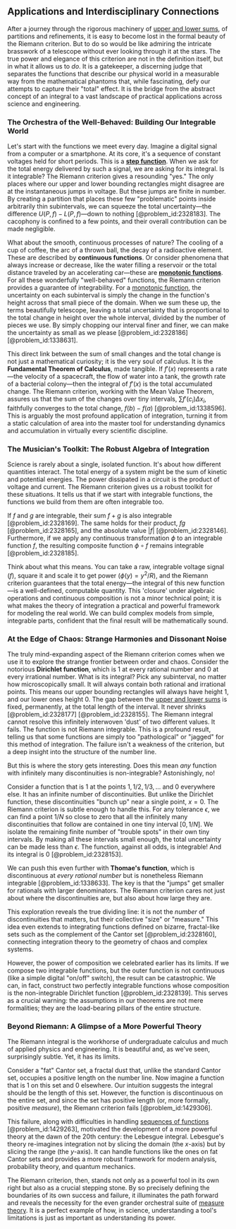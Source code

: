 ## Applications and Interdisciplinary Connections

After a journey through the rigorous machinery of [upper and lower sums](@article_id:145735), of partitions and refinements, it is easy to become lost in the formal beauty of the Riemann criterion. But to do so would be like admiring the intricate brasswork of a telescope without ever looking through it at the stars. The true power and elegance of this criterion are not in the definition itself, but in what it allows us to *do*. It is a gatekeeper, a discerning judge that separates the functions that describe our physical world in a measurable way from the mathematical phantoms that, while fascinating, defy our attempts to capture their "total" effect. It is the bridge from the abstract concept of an integral to a vast landscape of practical applications across science and engineering.

### The Orchestra of the Well-Behaved: Building Our Integrable World

Let's start with the functions we meet every day. Imagine a digital signal from a computer or a smartphone. At its core, it's a sequence of constant voltages held for short periods. This is a **[step function](@article_id:158430)**. When we ask for the total energy delivered by such a signal, we are asking for its integral. Is it integrable? The Riemann criterion gives a resounding "yes." The only places where our upper and lower bounding rectangles might disagree are at the instantaneous jumps in voltage. But these jumps are finite in number. By creating a partition that places these few "problematic" points inside arbitrarily thin subintervals, we can squeeze the total uncertainty—the difference $U(P, f) - L(P, f)$—down to nothing [@problem_id:2328183]. The cacophony is confined to a few points, and their overall contribution can be made negligible.

What about the smooth, continuous processes of nature? The cooling of a cup of coffee, the arc of a thrown ball, the decay of a radioactive element. These are described by **continuous functions**. Or consider phenomena that always increase or decrease, like the water filling a reservoir or the total distance traveled by an accelerating car—these are **[monotonic functions](@article_id:144621)**. For all these wonderfully "well-behaved" functions, the Riemann criterion provides a guarantee of integrability. For a [monotonic function](@article_id:140321), the uncertainty on each subinterval is simply the change in the function's height across that small piece of the domain. When we sum these up, the terms beautifully telescope, leaving a total uncertainty that is proportional to the total change in height over the whole interval, divided by the number of pieces we use. By simply chopping our interval finer and finer, we can make the uncertainty as small as we please [@problem_id:2328186] [@problem_id:1338631].

This direct link between the sum of small changes and the total change is not just a mathematical curiosity; it is the very soul of calculus. It is the **Fundamental Theorem of Calculus**, made tangible. If $f'(x)$ represents a rate—the velocity of a spacecraft, the flow of water into a tank, the growth rate of a bacterial colony—then the integral of $f'(x)$ is the total accumulated change. The Riemann criterion, working with the Mean Value Theorem, assures us that the sum of the changes over tiny intervals, $\sum f'(c_i) \Delta x_i$, faithfully converges to the total change, $f(b) - f(a)$ [@problem_id:1338596]. This is arguably the most profound application of integration, turning it from a static calculation of area into the master tool for understanding dynamics and accumulation in virtually every scientific discipline.

### The Musician's Toolkit: The Robust Algebra of Integration

Science is rarely about a single, isolated function. It's about how different quantities interact. The total energy of a system might be the sum of kinetic and potential energies. The power dissipated in a circuit is the product of voltage and current. The Riemann criterion gives us a robust toolkit for these situations. It tells us that if we start with integrable functions, the functions we build from them are often integrable too.

If $f$ and $g$ are integrable, their sum $f+g$ is also integrable [@problem_id:2328169]. The same holds for their product, $fg$ [@problem_id:2328165], and the absolute value $|f|$ [@problem_id:2328146]. Furthermore, if we apply any continuous transformation $\phi$ to an integrable function $f$, the resulting composite function $\phi \circ f$ remains integrable [@problem_id:2328185].

Think about what this means. You can take a raw, integrable voltage signal ($f$), square it and scale it to get power ($\phi(y) = y^2/R$), and the Riemann criterion guarantees that the total energy—the integral of this new function—is a well-defined, computable quantity. This 'closure' under algebraic operations and continuous composition is not a minor technical point; it is what makes the theory of integration a practical and powerful framework for modeling the real world. We can build complex models from simple, integrable parts, confident that the final result will be mathematically sound.

### At the Edge of Chaos: Strange Harmonies and Dissonant Noise

The truly mind-expanding aspect of the Riemann criterion comes when we use it to explore the strange frontier between order and chaos. Consider the notorious **Dirichlet function**, which is 1 at every rational number and 0 at every irrational number. What is its integral? Pick any subinterval, no matter how microscopically small. It will always contain both rational and irrational points. This means our upper bounding rectangles will always have height 1, and our lower ones height 0. The gap between the [upper and lower sums](@article_id:145735) is fixed, permanently, at the total length of the interval. It never shrinks [@problem_id:2328177] [@problem_id:2328155]. The Riemann integral cannot resolve this infinitely interwoven 'dust' of two different values. It fails. The function is not Riemann integrable. This is a profound result, telling us that some functions are simply too "pathological" or "jagged" for this method of integration. The failure isn't a weakness of the criterion, but a deep insight into the structure of the number line.

But this is where the story gets interesting. Does this mean *any* function with infinitely many discontinuities is non-integrable? Astonishingly, no!

Consider a function that is 1 at the points $1, 1/2, 1/3, \dots$ and 0 everywhere else. It has an infinite number of discontinuities. But unlike the Dirichlet function, these discontinuities "bunch up" near a single point, $x=0$. The Riemann criterion is subtle enough to handle this. For any tolerance $\epsilon$, we can find a point $1/N$ so close to zero that all the infinitely many discontinuities that follow are contained in one tiny interval $[0, 1/N]$. We isolate the remaining finite number of "trouble spots" in their own tiny intervals. By making all these intervals small enough, the total uncertainty can be made less than $\epsilon$. The function, against all odds, is integrable! And its integral is 0 [@problem_id:2328153].

We can push this even further with **Thomae's function**, which is discontinuous at *every rational number* but is nonetheless Riemann integrable [@problem_id:1338633]. The key is that the "jumps" get smaller for rationals with larger denominators. The Riemann criterion cares not just about where the discontinuities are, but also about how large they are.

This exploration reveals the true dividing line: it is not the *number* of discontinuities that matters, but their collective "size" or "measure." This idea even extends to integrating functions defined on bizarre, fractal-like sets such as the complement of the Cantor set [@problem_id:2328160], connecting integration theory to the geometry of chaos and complex systems.

However, the power of composition we celebrated earlier has its limits. If we compose two integrable functions, but the outer function is not continuous (like a simple digital "on/off" switch), the result can be catastrophic. We can, in fact, construct two perfectly integrable functions whose composition is the non-integrable Dirichlet function [@problem_id:2328139]. This serves as a crucial warning: the assumptions in our theorems are not mere formalities; they are the load-bearing pillars of the entire structure.

### Beyond Riemann: A Glimpse of a More Powerful Theory

The Riemann integral is the workhorse of undergraduate calculus and much of applied physics and engineering. It is beautiful and, as we've seen, surprisingly subtle. Yet, it has its limits.

Consider a "fat" Cantor set, a fractal dust that, unlike the standard Cantor set, occupies a positive length on the number line. Now imagine a function that is 1 on this set and 0 elsewhere. Our intuition suggests the integral should be the length of this set. However, the function is discontinuous on the entire set, and since the set has positive length (or, more formally, positive *measure*), the Riemann criterion fails [@problem_id:1429306].

This failure, along with difficulties in handling [sequences of functions](@article_id:145113) [@problem_id:1429263], motivated the development of a more powerful theory at the dawn of the 20th century: the Lebesgue integral. Lebesgue's theory re-imagines integration not by slicing the domain (the $x$-axis) but by slicing the range (the $y$-axis). It can handle functions like the ones on fat Cantor sets and provides a more robust framework for modern analysis, probability theory, and quantum mechanics.

The Riemann criterion, then, stands not only as a powerful tool in its own right but also as a crucial stepping stone. By so precisely defining the boundaries of its own success and failure, it illuminates the path forward and reveals the necessity for the even grander orchestral suite of [measure theory](@article_id:139250). It is a perfect example of how, in science, understanding a tool's limitations is just as important as understanding its power.